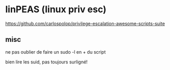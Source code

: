 # linPEAS (linux priv esc)

https://github.com/carlospolop/privilege-escalation-awesome-scripts-suite

## misc

ne pas oublier de faire un sudo -l en + du script

bien lire les suid, pas toujours surligné!

